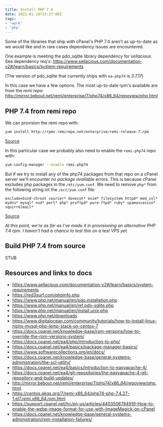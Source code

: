 ```yaml
---
title: Install PHP 7.4
date: 2022-01-18T13:37:00Z
tags:
- 'work'
- 'php'
---
```


Some of the libraries that ship with cPanel's PHP 7.4 aren't as up-to-date as we
would like and in rare cases dependency issues are encountered. 

One example is meeting the pdo_sqlite library dependency for _sellacious_.
See dependency req's: https://www.sellacious.com/documentation-v2#/learn/basics/system-requirements

(The version of pdo_sqlite that currently ships with `ea-php74` is _3.7.17_)

In this case we have a few options. The most up-to-date rpm's available are from
the _remi repo_: http://mirror.bebout.net/remi/enterprise/7/php74/x86_64/repoview/php.html

## PHP 7.4 from remi repo

We can provision the remi repo with:

```bash
yum install http://rpms.remirepo.net/enterprise/remi-release-7.rpm
```

[Source](https://www.digitalocean.com/community/tutorials/how-to-install-linux-nginx-mysql-php-lemp-stack-on-centos-7)

In this particular case we probably also need to enable the `remi-php74` repo
with:

```bash
yum-config-manager --enable remi-php74
```

But if we try to install any of the php74 packages from that repo on a cPanel
server we'll encounter _no package available_ errors. This is because cPanel
excludes php packages in the `/etc/yum.conf`. We need to remove `php*` from the
following string int the `/ect/yum.conf` file:

```
exclude=bind-chroot courier* dovecot* exim* filesystem httpd* mod_ssl* mydns* mysql* nsd* perl* php* proftpd* pure-ftpd* ruby* spamassassin* squirrelmail*
```

[Source](https://docs.cpanel.net/knowledge-base/general-systems-administration/rpm-installation-failures/)

_At this point, we're as far as I've made it in provisioning an alternative PHP
7.4 rpm. I haven't had a chance to test this on a test VPS yet._

## Build PHP 7.4 from source

STUB

## Resources and links to docs

* https://www.sellacious.com/documentation-v2#/learn/basics/system-requirements
* https://red3surf.com/phpinfo.php
* https://www.php.net/manual/en/pdo.installation.php
* https://www.php.net/manual/en/ref.pdo-sqlite.php
* https://www.php.net/manual/en/install.unix.php
* https://www.php.net/downloads
* https://www.digitalocean.com/community/tutorials/how-to-install-linux-nginx-mysql-php-lemp-stack-on-centos-7
* https://docs.cpanel.net/knowledge-base/rpm-versions/how-to-override-the-rpm-versions-system/
* https://docs.cpanel.net/ea4/php/introduction-to-php/
* https://docs.cpanel.net/ea4/basics/package-manager-basics/
* https://www.softwarecollections.org/en/docs/
* https://docs.cpanel.net/knowledge-base/general-systems-administration/the-scl-utility/
* https://docs.cpanel.net/ea4/basics/introduction-to-easyapache-4/
* https://docs.cpanel.net/ea4/git-repositories/the-easyapache-4-git-repository-and-build-updates/
* http://mirror.bebout.net/remi/enterprise/7/php74/x86_64/repoview/php.html
* https://centos.pkgs.org/7/remi-x86_64/php74-php-7.4.27-1.el7.remi.x86_64.rpm.html
* https://support.cpanel.net/hc/en-us/articles/4403506784919-How-to-enable-the-webp-image-format-for-use-with-ImageMagick-on-cPanel
* https://docs.cpanel.net/knowledge-base/general-systems-administration/rpm-installation-failures/
